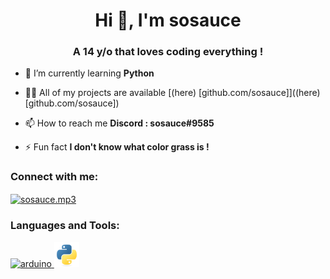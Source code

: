 <h1 align="center">Hi 👋, I'm sosauce</h1>
<h3 align="center">A 14 y/o that loves coding everything !</h3>

- 🌱 I’m currently learning **Python**

- 👨‍💻 All of my projects are available [(here) [github.com/sosauce]]((here) [github.com/sosauce])

- 📫 How to reach me **Discord : sosauce#9585**

- ⚡ Fun fact **I don't know what color grass is !**

<h3 align="left">Connect with me:</h3>
<p align="left">
<a href="https://www.youtube.com/c/sosauce.mp3" target="blank"><img align="center" src="https://raw.githubusercontent.com/rahuldkjain/github-profile-readme-generator/master/src/images/icons/Social/youtube.svg" alt="sosauce.mp3" height="30" width="40" /></a>
</p>

<h3 align="left">Languages and Tools:</h3>
<p align="left"> <a href="https://www.arduino.cc/" target="_blank" rel="noreferrer"> <img src="https://cdn.worldvectorlogo.com/logos/arduino-1.svg" alt="arduino" width="40" height="40"/> </a> <a href="https://www.python.org" target="_blank" rel="noreferrer"> <img src="https://raw.githubusercontent.com/devicons/devicon/master/icons/python/python-original.svg" alt="python" width="40" height="40"/> </a> </p>

